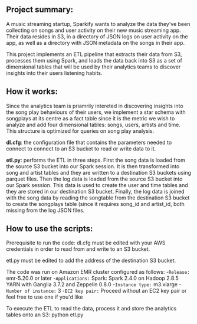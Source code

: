 Project summary:
----------------
A music streaming startup, Sparkify wants to analyze the data they've been collecting on songs and user activity on their new music streaming app. Their data resides in S3, in a directory of JSON logs on user activity on the app, as well as a directory with JSON metadata on the songs in their app.

This project implements an ETL pipeline that extracts their data from S3, processes them using Spark, and loads the data back into S3 as a set of dimensional tables that will be used by their analytics teams to discover insights into their users listening habits.



How it works:
-------------
Since the analytics team is priamrily intereted in discovering insights into the song play behaviours of their users, we implement a star schema with songplays at its centre as a fact table since it is the metric we wish to analyze and add four dimensional tables: songs, users, artists and time. This structure is optimized for queries on song play analysis.

**dl.cfg**: the configuration file that contains the parameters needed to connect to connect to an S3 bucket to read or write data to it.

**etl.py**: performs the ETL in three steps. 
First the song data is loaded from the source S3 bucket into our Spark session. It is then transformed into song and artist tables and they are written to a destination S3 buckets  using parquet files.
Then the log data is loaded from the source S3 bucket into our Spark session. This data is used to create the user and time tables and they are stored in our destination S3 bucket.
Finally, the log data is joined with the song data by reading the songtable from the destination S3 bucket to create the songplays table (since it requires song_id and artist_id, both missing from the 
log JSON files.

How to use the scripts:
-----------------------

Prerequisite to run the code:
dl.cfg must be edited with your AWS credentials in order to read from and write to an S3 bucket.

etl.py must be edited to add the address of the destination S3 bucket.

The code was run on Amazon EMR cluster configured as follows:
-`Release:` emr-5.20.0 or later
-`Applications:` Spark: Spark 2.4.0 on Hadoop 2.8.5 YARN with Ganglia 3.7.2 and Zeppelin 0.8.0
-`Instance type:` m3.xlarge
-`Number of instance:` 3
-`EC2 key pair:` Proceed without an EC2 key pair or feel free to use one if you'd like

To execute the ETL to read the data, process it and store the analytics tables onto an S3:
python etl.py

